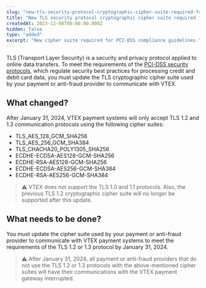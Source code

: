 ```yaml
---
slug: "new-tls-security-protocol-cryptographic-cipher-suite-required-for-pci-dss-compliance-guidelines"
title: "New TLS security protocol cryptographic cipher suite required for PCI-DSS compliance guidelines"
createdAt: 2023-12-08T00:00:00.000Z
hidden: false
type: "added"
excerpt: "New cipher suite required for PCI-DSS compliance guidelines."
---
```

TLS (Transport Layer Security) is a security and privacy protocol applied to online data transfers. To meet the requirements of the [PCI-DSS security protocols](https://www.pcisecuritystandards.org/document_library/?category=pcidss&document=pci_dss), which regulate security best practices for processing credit and debit card data, you must update the TLS cryptographic cipher suite used by your payment or anti-fraud provider to communicate with VTEX.

## What changed?

After January 31, 2024, VTEX payment systems will only accept TLS 1.2 and 1.3 communication protocols using the following cipher suites:

- TLS_AES_128_GCM_SHA256
- TLS_AES_256_GCM_SHA384
- TLS_CHACHA20_POLY1305_SHA256
- ECDHE-ECDSA-AES128-GCM-SHA256
- ECDHE-RSA-AES128-GCM-SHA256
- ECDHE-ECDSA-AES256-GCM-SHA384
- ECDHE-RSA-AES256-GCM-SHA384

> ⚠️ VTEX does not support the TLS 1.0 and 1.1 protocols. Also, the previous TLS 1.2 cryptographic cipher suite will no longer be supported after this update.

## What needs to be done?

You must update the cipher suite used by your payment or anti-fraud provider to communicate with VTEX payment systems to meet the requirements of the TLS 1.2 or 1.3 protocol by January 31, 2024.

> ⚠️ After January 31, 2024, all payment or anti-fraud providers that do not use the TLS 1.2 or 1.3 protocols with the above-mentioned cipher suites will have their communications with the VTEX payment gateway interrupted.
